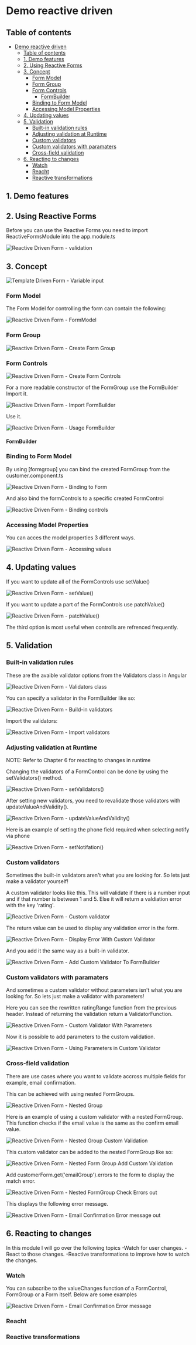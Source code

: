 # Demo reactive driven

## Table of contents
- [Demo reactive driven](#demo-reactive-driven)
  - [Table of contents](#table-of-contents)
  - [1. Demo features](#1-demo-features)
  - [2. Using Reactive Forms](#2-using-reactive-forms)
  - [3. Concept](#3-concept)
    - [Form Model](#form-model)
    - [Form Group](#form-group)
    - [Form Controls](#form-controls)
      - [FormBuilder](#formbuilder)
    - [Binding to Form Model](#binding-to-form-model)
    - [Accessing Model Properties](#accessing-model-properties)
  - [4. Updating values](#4-updating-values)
  - [5. Validation](#5-validation)
    - [Built-in validation rules](#built-in-validation-rules)
    - [Adjusting validation at Runtime](#adjusting-validation-at-runtime)
    - [Custom validators](#custom-validators)
    - [Custom validators with paramaters](#custom-validators-with-paramaters)
    - [Cross-field validation](#cross-field-validation)
  - [6. Reacting to changes](#6-reacting-to-changes)
    - [Watch](#watch)
    - [Reacht](#reacht)
    - [Reactive transformations](#reactive-transformations)

## 1. Demo features

## 2. Using Reactive Forms

Before you can use the Reactive Forms you need to import ReactiveFormsModule into the app.module.ts

![Reactive Driven Form - validation](https://raw.githubusercontent.com/MaSnikka/angular-knowledge-is-power/-/raw/main/reactive-forms/demo-reactive-driven/images/ImportReactiveFormsModule.PNG)

## 3. Concept
![Template Driven Form - Variable input](https://raw.githubusercontent.com/MaSnikka/angular-knowledge-is-power/-/raw/main/reactive-forms/demo-reactive-driven/images/ReactiveFormsConcept.png)

### Form Model
The Form Model for controlling the form can contain the following:

![Reactive Driven Form - FormModel](https://raw.githubusercontent.com/MaSnikka/angular-knowledge-is-power/-/raw/main/reactive-forms/demo-reactive-driven/images/FormModel.PNG)

### Form Group
![Reactive Driven Form - Create Form Group](https://raw.githubusercontent.com/MaSnikka/angular-knowledge-is-power/-/raw/main/reactive-forms/demo-reactive-driven/images/CreatingFormGroup.PNG)

### Form Controls
![Reactive Driven Form - Create Form Controls](https://raw.githubusercontent.com/MaSnikka/angular-knowledge-is-power/-/raw/main/reactive-forms/demo-reactive-driven/images/CreatingFormControls.PNG)

For a more readable constructor of the FormGroup use the FormBuilder
Import it.

![Reactive Driven Form - Import FormBuilder](https://raw.githubusercontent.com/MaSnikka/angular-knowledge-is-power/-/raw/main/reactive-forms/demo-reactive-driven/images/FormBuilderImport.PNG)

Use it.

![Reactive Driven Form - Usage FormBuilder](https://raw.githubusercontent.com/MaSnikka/angular-knowledge-is-power/-/raw/main/reactive-forms/demo-reactive-driven/images/FormBuilderUsage.PNG)

#### FormBuilder


### Binding to Form Model
By using [formgroup] you can bind the created FormGroup from the customer.component.ts

![Reactive Driven Form - Binding to Form](https://raw.githubusercontent.com/MaSnikka/angular-knowledge-is-power/-/raw/main/reactive-forms/demo-reactive-driven/images/BindingToForm.PNG)

And also bind the formControls to a specific created FormControl

![Reactive Driven Form - Binding controls](https://raw.githubusercontent.com/MaSnikka/angular-knowledge-is-power/-/raw/main/reactive-forms/demo-reactive-driven/images/BindingFormControl.PNG)


### Accessing Model Properties
You can acces the model properties 3 different ways.

![Reactive Driven Form - Accessing values](https://raw.githubusercontent.com/MaSnikka/angular-knowledge-is-power/-/raw/main/reactive-forms/demo-reactive-driven/images/AccessingModelProperties.PNG)

## 4. Updating values

If you want to update all of the FormControls use setValue()

![Reactive Driven Form - setValue()](https://raw.githubusercontent.com/MaSnikka/angular-knowledge-is-power/-/raw/main/reactive-forms/demo-reactive-driven/images/SetValue.PNG)

If you want to update a part of the FormControls use patchValue()

![Reactive Driven Form - patchValue()](https://raw.githubusercontent.com/MaSnikka/angular-knowledge-is-power/-/raw/main/reactive-forms/demo-reactive-driven/images/AccessingModelProperties.PNG)

The third option is most useful when controlls are refrenced frequently.

## 5. Validation

### Built-in validation rules
These are the avaible validator options from the Validators class in Angular

![Reactive Driven Form - Validators class](https://raw.githubusercontent.com/MaSnikka/angular-knowledge-is-power/-/raw/main/reactive-forms/demo-reactive-driven/images/Built-inValidatorsClass.PNG)

You can specify a validator in the FormBuilder like so:

![Reactive Driven Form - Build-in validators](https://raw.githubusercontent.com/MaSnikka/angular-knowledge-is-power/-/raw/main/reactive-forms/demo-reactive-driven/images/Built-inValidators.PNG)

Import the validators:

![Reactive Driven Form - Import validators](https://raw.githubusercontent.com/MaSnikka/angular-knowledge-is-power/-/raw/main/reactive-forms/demo-reactive-driven/images/ImportValidators.PNG)


### Adjusting validation at Runtime
NOTE: Refer to Chapter 6 for reacting to changes in runtime

Changing the validators of a FormControl can be done by using the setValidators() method.

![Reactive Driven Form - setValidators()](https://raw.githubusercontent.com/MaSnikka/angular-knowledge-is-power/-/raw/main/reactive-forms/demo-reactive-driven/images/SetValidators.PNG)

After setting new validators, you need to revalidate those validators  with updateValueAndValidity().

![Reactive Driven Form - updateValueAndValidity()](https://raw.githubusercontent.com/MaSnikka/angular-knowledge-is-power/-/raw/main/reactive-forms/demo-reactive-driven/images/updateValueAndValidity.PNG)

Here is an example of setting the phone field required when selecting notify via phone

![Reactive Driven Form - setNotifation()](https://raw.githubusercontent.com/MaSnikka/angular-knowledge-is-power/-/raw/main/reactive-forms/demo-reactive-driven/images/AdjustingValidationComponent.PNG)

### Custom validators
Sometimes the built-in validators aren't what you are looking for. So lets just make a validator yourself!

A custom validator looks like this.
This will validate if there is a number input and if that number is between 1 and 5. Else it will return a valdiation error with the key 'rating'.

![Reactive Driven Form - Custom validator](https://raw.githubusercontent.com/MaSnikka/angular-knowledge-is-power/-/raw/main/reactive-forms/demo-reactive-driven/images/CustomValidatorRatingRange.PNG)

The return value can be used to display any validation error in the form.

![Reactive Driven Form - Display Error With Custom Validator](https://raw.githubusercontent.com/MaSnikka/angular-knowledge-is-power/-/raw/main/reactive-forms/demo-reactive-driven/images/CustomValidatorError.PNG)


And you add it the same way as a built-in validator.

![Reactive Driven Form - Add Custom Validator To FormBuilder](https://raw.githubusercontent.com/MaSnikka/angular-knowledge-is-power/-/raw/main/reactive-forms/demo-reactive-driven/images/UsingCustomValidator.PNG)


### Custom validators with paramaters
And sometimes a custom validator without parameters isn't what you are looking for. So lets just make a validator with parameters!

Here you can see the rewritten ratingRange function from the previous header.
Instead of returning the validation return a ValidatorFunction.

![Reactive Driven Form - Custom Validator With Parameters](https://raw.githubusercontent.com/MaSnikka/angular-knowledge-is-power/-/raw/main/reactive-forms/demo-reactive-driven/images/RatingRangeParameters.PNG)

Now it is possible to add parameters to the custom validation.

![Reactive Driven Form - Using Parameters in Custom Validator](https://raw.githubusercontent.com/MaSnikka/angular-knowledge-is-power/-/raw/main/reactive-forms/demo-reactive-driven/images/UsingParametersCustomValidator.PNG)

### Cross-field validation
There are use cases where you want to validate accross multiple fields for example, email confirmation.

This can be achieved with using nested FormGroups.

![Reactive Driven Form - Nested Group](https://raw.githubusercontent.com/MaSnikka/angular-knowledge-is-power/-/raw/main/reactive-forms/demo-reactive-driven/images/NestedGroupValidation.PNG)

Here is an example of using a custom validator with a nested FormGroup. This function checks if the email value is the same as the confirm email value.

![Reactive Driven Form - Nested Group Custom Validation](https://raw.githubusercontent.com/MaSnikka/angular-knowledge-is-power/-/raw/main/reactive-forms/demo-reactive-driven/images/NestedGroupCustomValidation.PNG)

This custom validator can be added to the nested FormGroup like so:

![Reactive Driven Form - Nested Form Group Add Custom Validation](https://raw.githubusercontent.com/MaSnikka/angular-knowledge-is-power/-/raw/main/reactive-forms/demo-reactive-driven/images/NestedGroupAddCustomValidation.PNG)

Add customerForm.get('emailGroup').errors to the form to display the match error.

![Reactive Driven Form - Nested FormGroup Check Errors](https://raw.githubusercontent.com/MaSnikka/angular-knowledge-is-power/-/raw/main/reactive-forms/demo-reactive-driven/images/NestedFormGroupCheckErrors.PNG)
out

This displays the following error message.

![Reactive Driven Form - Email Confirmation Error message](https://raw.githubusercontent.com/MaSnikka/angular-knowledge-is-power/-/raw/main/reactive-forms/demo-reactive-driven/images/EmailConfirmationErrorMessage.PNG)
out

## 6. Reacting to changes

In this module I will go over the following topics
-Watch for user changes.
-React to those changes.
-Reactive transformations to improve how to watch the changes.

### Watch

You can subscribe to the valueChanges function of a FormControl, FormGroup or a Form itself. Below are some examples

![Reactive Driven Form - Email Confirmation Error message](https://raw.githubusercontent.com/MaSnikka/angular-knowledge-is-power/-/raw/main/reactive-forms/demo-reactive-driven/images/Watching.PNG)

### Reacht

### Reactive transformations